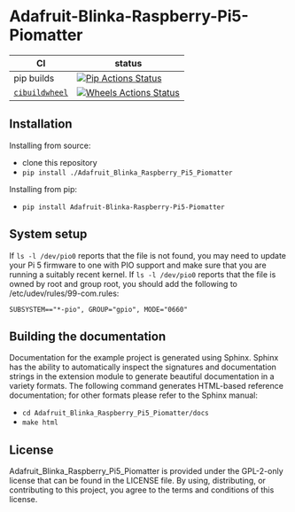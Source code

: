 Adafruit-Blinka-Raspberry-Pi5-Piomatter
======================================

|      CI              | status |
|----------------------|--------|
| pip builds           | [![Pip Actions Status][actions-pip-badge]][actions-pip-link] |
| [`cibuildwheel`][]   | [![Wheels Actions Status][actions-wheels-badge]][actions-wheels-link] |

[actions-badge]:           https://github.com/adafruit/Adafruit_Blinka_Raspberry_Pi5_Piomatter/workflows/Tests/badge.svg
[actions-pip-link]:        https://github.com/adafruit/Adafruit_Blinka_Raspberry_Pi5_Piomatter/actions?query=workflow%3A%22Pip
[actions-pip-badge]:       https://github.com/adafruit/Adafruit_Blinka_Raspberry_Pi5_Piomatter/workflows/Pip/badge.svg
[actions-wheels-link]:     https://github.com/adafruit/Adafruit_Blinka_Raspberry_Pi5_Piomatter/actions?query=workflow%3AWheels
[actions-wheels-badge]:    https://github.com/adafruit/Adafruit_Blinka_Raspberry_Pi5_Piomatter/workflows/Wheels/badge.svg

Installation
------------

Installing from source:

 - clone this repository
 - `pip install ./Adafruit_Blinka_Raspberry_Pi5_Piomatter`

Installing from pip:

 - `pip install Adafruit-Blinka-Raspberry-Pi5-Piomatter`

System setup
------------

If `ls -l /dev/pio0` reports that the file is not found, you may need to update your Pi 5 firmware to one with PIO support and make sure that you are running a suitably recent kernel. If `ls -l /dev/pio0` reports that the file is owned by root and group root, you should add the following to /etc/udev/rules/99-com.rules:

```
SUBSYSTEM=="*-pio", GROUP="gpio", MODE="0660"
```

Building the documentation
--------------------------

Documentation for the example project is generated using Sphinx. Sphinx has the
ability to automatically inspect the signatures and documentation strings in
the extension module to generate beautiful documentation in a variety formats.
The following command generates HTML-based reference documentation; for other
formats please refer to the Sphinx manual:

 - `cd Adafruit_Blinka_Raspberry_Pi5_Piomatter/docs`
 - `make html`

License
-------

Adafruit\_Blinka\_Raspberry\_Pi5\_Piomatter is provided under the GPL-2-only license that can be found in the LICENSE
file. By using, distributing, or contributing to this project, you agree to the
terms and conditions of this license.

[`cibuildwheel`]:          https://cibuildwheel.readthedocs.io

